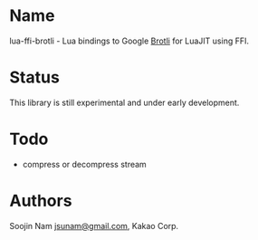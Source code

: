Name
====
lua-ffi-brotli - Lua bindings to Google
[Brotli](https://github.com/google/brotli) for LuaJIT using FFI.

Status
======
This library is still experimental and under early development.

Todo
====
* compress or decompress stream

Authors
=======
Soojin Nam <jsunam@gmail.com>, Kakao Corp.